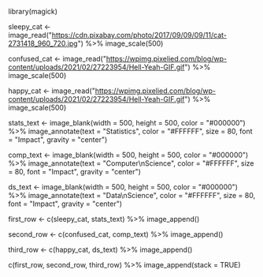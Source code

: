 library(magick)


sleepy_cat <- image_read("https://cdn.pixabay.com/photo/2017/09/09/09/11/cat-2731418_960_720.jpg") %>%
  image_scale(500)

confused_cat <- image_read("https://wpimg.pixelied.com/blog/wp-content/uploads/2021/02/27223954/Hell-Yeah-GIF.gif") %>%
  image_scale(500)

happy_cat <- image_read("https://wpimg.pixelied.com/blog/wp-content/uploads/2021/02/27223954/Hell-Yeah-GIF.gif") %>%
  image_scale(500)

stats_text <- image_blank(width = 500, 
                       height = 500, 
                       color = "#000000") %>%
  image_annotate(text = "Statistics",
                 color = "#FFFFFF",
                 size = 80,
                 font = "Impact",
                 gravity = "center")

comp_text <- image_blank(width = 500, 
                       height = 500, 
                       color = "#000000") %>%
  image_annotate(text = "Computer\nScience",
                 color = "#FFFFFF",
                 size = 80,
                 font = "Impact",
                 gravity = "center")

ds_text <- image_blank(width = 500, 
                       height = 500, 
                       color = "#000000") %>%
  image_annotate(text = "Data\nScience",
                 color = "#FFFFFF",
                 size = 80,
                 font = "Impact",
                 gravity = "center")

first_row <- c(sleepy_cat, stats_text) %>%
  image_append()

second_row <- c(confused_cat, comp_text) %>%
  image_append()

third_row <- c(happy_cat, ds_text) %>%
  image_append()

c(first_row, second_row, third_row) %>%
  image_append(stack = TRUE)
